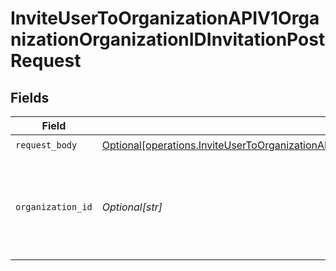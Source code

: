# InviteUserToOrganizationAPIV1OrganizationOrganizationIDInvitationPostRequest


## Fields

| Field                                                                                                                                                                                                                          | Type                                                                                                                                                                                                                           | Required                                                                                                                                                                                                                       | Description                                                                                                                                                                                                                    |
| ------------------------------------------------------------------------------------------------------------------------------------------------------------------------------------------------------------------------------ | ------------------------------------------------------------------------------------------------------------------------------------------------------------------------------------------------------------------------------ | ------------------------------------------------------------------------------------------------------------------------------------------------------------------------------------------------------------------------------ | ------------------------------------------------------------------------------------------------------------------------------------------------------------------------------------------------------------------------------ |
| `request_body`                                                                                                                                                                                                                 | [Optional[operations.InviteUserToOrganizationAPIV1OrganizationOrganizationIDInvitationPostUserInvitation]](undefined/models/operations/inviteusertoorganizationapiv1organizationorganizationidinvitationpostuserinvitation.md) | :heavy_check_mark:                                                                                                                                                                                                             | N/A                                                                                                                                                                                                                            |
| `organization_id`                                                                                                                                                                                                              | *Optional[str]*                                                                                                                                                                                                                | :heavy_check_mark:                                                                                                                                                                                                             | A unique identifier of the organization. You can obtain it from Get Organization.                                                                                                                                              |